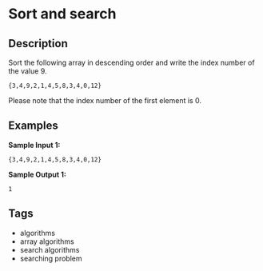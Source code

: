 # Sort and search

## Description
Sort the following array in descending order and write the index number of the value 9.

`{3,4,9,2,1,4,5,8,3,4,0,12}`

Please note that the index number of the first element is 0.

## Examples
**Sample Input 1:**
```console
{3,4,9,2,1,4,5,8,3,4,0,12}
```

**Sample Output 1:**
```console
1
```

## Tags
- algorithms
- array algorithms
- search algorithms
- searching problem